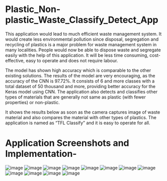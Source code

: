 # Plastic_Non-plastic_Waste_Classify_Detect_App

This application would lead to much efficient waste management system. It would create less environmental pollution since disposal, segregation and recycling of plastics is a major problem for waste management system in many localities. People would now be able to dispose waste and segregate easily with the help of this application. It will be less time consuming, cost-effective, easy to operate and does not require labour.


The model has shown high accuracy which is comparable to the other existing solutions. The results of the model are very encouraging, as the accuracy of the CNN is 97.72%. It consists of 6 and more classes with a total dataset of 50 thousand and more, providing better accuracy for the Keras model using CNN. The application also detects and classifies other types of materials that are generally not same as plastic (with fewer properties) or non-plastic. 

It shows the results below as soon as the camera captures image of waste material and also compares the material with other types of plastics. The application is named as “TFL Classify” and it is easy to operate for all.

# Application Screenshots and Implementation-

![image](https://user-images.githubusercontent.com/76741091/159179590-8a18c701-5399-4d98-ac97-023d7d8297ca.png)
![image](https://user-images.githubusercontent.com/76741091/159179611-b7f2f283-f96c-4d47-8eeb-ba06fb2ed4cc.png)
![image](https://user-images.githubusercontent.com/76741091/159179624-02fd2988-d120-47a2-b0c5-8e25c4a7c0af.png)
![image](https://user-images.githubusercontent.com/76741091/159179633-9d246815-fead-4a48-a74e-b028f6f7b0fa.png)
![image](https://user-images.githubusercontent.com/76741091/159179649-58a9a367-70cf-486c-8d51-b2b2cccd3a0e.png)
![image](https://user-images.githubusercontent.com/76741091/159179659-d971420d-b2ca-41bd-be7d-7c6b3574b60d.png)
![image](https://user-images.githubusercontent.com/76741091/159179664-fb8f7845-241b-4e81-bb83-e8c321a5dcec.png)
![image](https://user-images.githubusercontent.com/76741091/159179669-aac2e0d0-73dc-4024-9f87-4479ad850a5b.png)
![image](https://user-images.githubusercontent.com/76741091/159179677-8cca1c67-2d49-4a98-b16b-326a8b683120.png)
![image](https://user-images.githubusercontent.com/76741091/159179688-39b5288c-659c-4683-baec-48a3f0ed496a.png)
![image](https://user-images.githubusercontent.com/76741091/159179697-1ba5cc5d-c9d7-4cb9-8cb3-da1be04b7fb9.png)
![image](https://user-images.githubusercontent.com/76741091/159179701-40de3363-2117-4887-8e5c-977bf8eca7e9.png)
